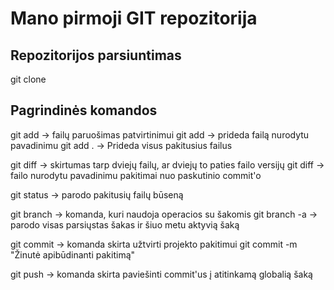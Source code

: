 # Mano pirmoji GIT repozitorija

## Repozitorijos parsiuntimas
  git clone <repozitorijos-nuoroda>
## Pagrindinės komandos
  git add -> failų paruošimas patvirtinimui
    git add <failo-pavadinimas> -> prideda failą nurodytu pavadinimu
    git add . -> Prideda visus pakitusius failus

  git diff -> skirtumas tarp dviejų failų, ar dviejų to paties failo versijų
    git diff <failo-pavadinimas> ->  failo nurodytu pavadinimu pakitimai nuo paskutinio commit'o

  git status -> parodo pakitusių failų būseną

  git branch -> komanda, kuri naudoja operacios su šakomis
    git branch -a -> parodo visas parsiųstas šakas ir šiuo metu aktyvią šaką

  git commit -> komanda skirta užtvirti projekto pakitimui
    git commit -m "Žinutė apibūdinanti pakitimą"

  git push -> komanda skirta paviešinti commit'us į atitinkamą globalią šaką
